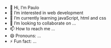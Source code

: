 - 👋 Hi, I’m Paulo
- 👀 I’m interested in web development
- 🌱 I’m currently learning javaScript, html and css
- 💞️ I’m looking to collaborate on ...
- 📫 How to reach me ...
- 😄 Pronouns: ...
- ⚡ Fun fact: ...

<!---
zaiko-2001/zaiko-2001 is a ✨ special ✨ repository because its `README.md` (this file) appears on your GitHub profile.
You can click the Preview link to take a look at your changes.
--->
